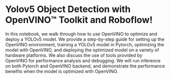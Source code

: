 # Yolov5 Object Detection with OpenVINO™ Toolkit and Roboflow!

In this notebook, we walk through how to use OpenVINO to optimize and deploy a YOLOv5 model. We provide a step-by-step guide for setting up the OpenVINO environment, training a YOLOv5 model in Pytorch, optimizing the model with OpenVINO, and deploying the optimized model on a variety of hardware platforms. We also discuss the use of tools provided by OpenVINO for performance analysis and debugging. We will run inference on both Pytorch and OpenVINO backend, and demonstrate the performance benefits when the model is optimized with OpenVINO.

